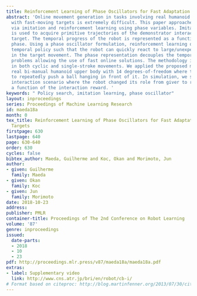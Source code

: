 ```yaml
---
title: Reinforcement Learning of Phase Oscillators for Fast Adaptation to Moving Targets
abstract: 'Online movement generation in tasks involving real humanoid robots interacting
  with fast-moving targets is extremely difficult. This paper approaches this problem
  via imitation and reinforcement learning using phase variables. Imitation learning
  is used to acquire primitive trajectories of the demonstrator interacting with the
  target. The temporal progress of the robot is represented as a function of the target’s
  phase. Using a phase oscillator formulation, reinforcement learning optimizes a
  temporal policy such that the robot can quickly react to large/unexpected changes
  in the target movement. The phase representation decouples the temporal and spatial
  problems allowing the use of fast online solutions. The methodology is applicable
  in both cyclic and single-stroke movements. We applied the proposed method on a
  real bi-manual humanoid upper body with 14 degrees-of-freedom where the robot had
  to repeatedly push a ball hanging in front of it. In simulation, we show a human-robot
  interaction scenario where the robot changed its role from giver to receiver as
  a function of the interaction reward. '
keywords: " Policy search, imitation learning, phase oscillator"
layout: inproceedings
series: Proceedings of Machine Learning Research
id: maeda18a
month: 0
tex_title: Reinforcement Learning of Phase Oscillators for Fast Adaptation to Moving
  Targets
firstpage: 630
lastpage: 640
page: 630-640
order: 630
cycles: false
bibtex_author: Maeda, Guilherme and Koc, Okan and Morimoto, Jun
author:
- given: Guilherme
  family: Maeda
- given: Okan
  family: Koc
- given: Jun
  family: Morimoto
date: 2018-10-23
address: 
publisher: PMLR
container-title: Proceedings of The 2nd Conference on Robot Learning
volume: '87'
genre: inproceedings
issued:
  date-parts:
  - 2018
  - 10
  - 23
pdf: http://proceedings.mlr.press/v87/maeda18a/maeda18a.pdf
extras:
- label: Supplementary video
  link: http://www.cns.atr.jp/bri/en/robot/cb-i/
# Format based on citeproc: http://blog.martinfenner.org/2013/07/30/citeproc-yaml-for-bibliographies/
---
```

